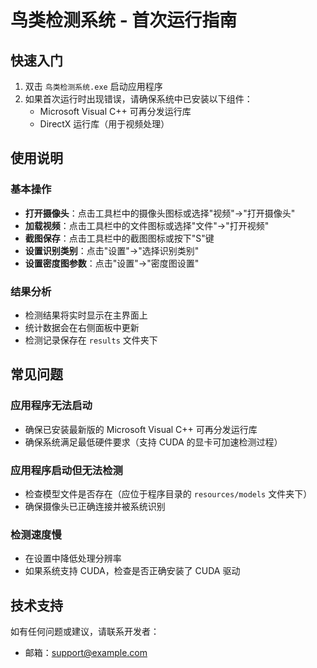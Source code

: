 # 鸟类检测系统 - 首次运行指南

## 快速入门

1. 双击 `鸟类检测系统.exe` 启动应用程序
2. 如果首次运行时出现错误，请确保系统中已安装以下组件：
   - Microsoft Visual C++ 可再分发运行库
   - DirectX 运行库（用于视频处理）

## 使用说明

### 基本操作

- **打开摄像头**：点击工具栏中的摄像头图标或选择"视频"->"打开摄像头"
- **加载视频**：点击工具栏中的文件图标或选择"文件"->"打开视频"
- **截图保存**：点击工具栏中的截图图标或按下"S"键
- **设置识别类别**：点击"设置"->"选择识别类别"
- **设置密度图参数**：点击"设置"->"密度图设置"

### 结果分析

- 检测结果将实时显示在主界面上
- 统计数据会在右侧面板中更新
- 检测记录保存在 `results` 文件夹下

## 常见问题

### 应用程序无法启动

- 确保已安装最新版的 Microsoft Visual C++ 可再分发运行库
- 确保系统满足最低硬件要求（支持 CUDA 的显卡可加速检测过程）

### 应用程序启动但无法检测

- 检查模型文件是否存在（应位于程序目录的 `resources/models` 文件夹下）
- 确保摄像头已正确连接并被系统识别

### 检测速度慢

- 在设置中降低处理分辨率
- 如果系统支持 CUDA，检查是否正确安装了 CUDA 驱动

## 技术支持

如有任何问题或建议，请联系开发者：

- 邮箱：support@example.com
